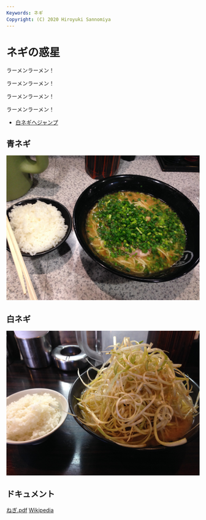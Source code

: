 ```yaml
---
Keywords: ネギ
Copyright: (C) 2020 Hiroyuki Sannomiya
---
```


# ネギの惑星

ラーメンラーメン！

ラーメンラーメン！

ラーメンラーメン！

ラーメンラーメン！

* [白ネギへジャンプ](#white)

## 青ネギ

![青ネギ](./green_negi.jpg)

## <span id="white">白ネギ</span>

![](white_negi.jpg)

## ドキュメント

[ねぎ.pdf](ねぎ.pdf)
[Wikipedia](https://ja.wikipedia.org/wiki/%E3%83%8D%E3%82%AE)
